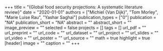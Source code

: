 +++
title = "{Global food security projections: A systematic literature review}"
date = "2020-01-01"
authors = ["Michiel {Van Dijk}", "Tom Morley", "Marie Luise Rau", "Yashar Saghai"]
publication_types = ["0"]
publication = "NA"
publication_short = "NA"
abstract = ""
abstract_short = ""
image_preview = ""
selected = false
projects = []
tags = []
url_pdf = ""
url_preprint = ""
url_code = ""
url_dataset = ""
url_project = ""
url_slides = ""
url_video = ""
url_poster = ""
url_source = ""
math = true
highlight = true
[header]
image = ""
caption = ""
+++
